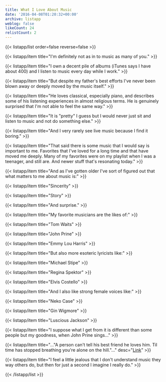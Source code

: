 ```yaml
---
title: What I Love About Music
date: '2016-04-08T01:20:32+00:00'
archive: listapp
weblog: false
likeCount: 24
relistCount: 2
---
```



{{< listapp/list order=false reverse=false >}}

   {{< listapp/item title="I'm definitely not as in to music as many of you." >}}

   {{< listapp/item title="I own a decent pile of albums (iTunes says I have about 400) and I listen to music every day while I work." >}}

   {{< listapp/item title="But despite my father's best efforts I've never been blown away or deeply moved by the music itself." >}}

   {{< listapp/item title="He loves classical, especially piano, and describes some of his listening experiences in almost religious terms. He is genuinely surprised that I'm not able to feel the same way." >}}

   {{< listapp/item title="It is \"pretty\" I guess but I would never just sit and listen to music and not do something else." >}}

   {{< listapp/item title="And I very rarely see live music because I find it boring." >}}

   {{< listapp/item title="That said there is some music that I would say is important to me. Favorites that I've loved for a long time and that have moved me deeply. Many of my favorites were on my playlist when I was a teenager, and still are. And newer stuff that's resonating today." >}}

   {{< listapp/item title="And as I've gotten older I've sort of figured out that what matters to me about music is:" >}}

   {{< listapp/item title="Sincerity" >}}

   {{< listapp/item title="Story" >}}

   {{< listapp/item title="And surprise." >}}

   {{< listapp/item title="My favorite musicians are the likes of:" >}}

   {{< listapp/item title="Tom Waits" >}}

   {{< listapp/item title="John Prine" >}}

   {{< listapp/item title="Emmy Lou Harris" >}}

   {{< listapp/item title="But also more esoteric lyricists like:" >}}

   {{< listapp/item title="Michael Stipe" >}}

   {{< listapp/item title="Regina Spektor" >}}

   {{< listapp/item title="Elvis Costello" >}}

   {{< listapp/item title="And I also like strong female voices like:" >}}

   {{< listapp/item title="Neko Case" >}}

   {{< listapp/item title="Gin Wigmore" >}}

   {{< listapp/item title="Luscious Jackson" >}}

   {{< listapp/item title="I suppose what I get from it is different than some people but my goodness, when John Prine sings..." >}}

   {{< listapp/item title="...\"A person can't tell his best friend he loves him. Til time has stopped breathing you're alone on the hill.\"..."
      desc="[Link](http://youtu.be/QMG7ud_t7o8)" >}}

   {{< listapp/item title="I feel a little jealous that I don't understand music they way others do, but then for just a second I imagine I really do." >}}

{{< /listapp/list >}}
